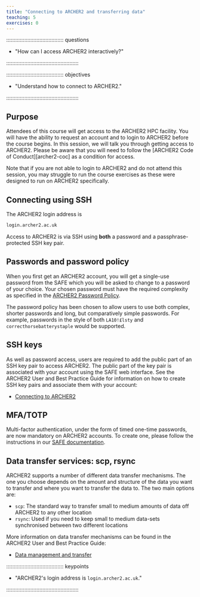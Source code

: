 ```yaml
---
title: "Connecting to ARCHER2 and transferring data"
teaching: 5
exercises: 0
---
```


:::::::::::::::::::::::::::::::::::::: questions

- "How can I access ARCHER2 interactively?"

::::::::::::::::::::::::::::::::::::::::::::::::

:::::::::::::::::::::::::::::::::::::: objectives

- "Understand how to connect to ARCHER2."

::::::::::::::::::::::::::::::::::::::::::::::::


## Purpose

Attendees of this course will get access to the ARCHER2 HPC facility.
You will have the ability to request an account and to login to ARCHER2 before the course begins.
In this session, we will talk you through getting access to ARCHER2.
Please be aware that you will need to follow the [ARCHER2 Code of Conduct][archer2-coc] as a condition for access.

Note that if you are not able to login to ARCHER2 and do not attend this session,
you may struggle to run the course exercises as these were designed to run on ARCHER2 specifically.

## Connecting using SSH

The ARCHER2 login address is

```bash
login.archer2.ac.uk
```

Access to ARCHER2 is via SSH using **both** a password and a passphrase-protected SSH key pair.

## Passwords and password policy

When you first get an ARCHER2 account, you will get a single-use password from the SAFE which you will be asked to change to a password of your choice.
Your chosen password must have the required complexity as specified in the [ARCHER2 Password Policy](https://www.archer2.ac.uk/about/policies/passwords_usernames.html).

The password policy has been chosen to allow users to use both complex, shorter passwords and long, but comparatively simple passwords.
For example, passwords in the style of both `LA10!£lsty` and `correcthorsebatterystaple` would be supported.

## SSH keys

As well as password access, users are required to add the public part of an SSH key pair to access ARCHER2.
The public part of the key pair is associated with your account using the SAFE web interface.
See the ARCHER2 User and Best Practice Guide for information on how to create SSH key pairs and associate them with your account:

* [Connecting to ARCHER2](https://docs.archer2.ac.uk/user-guide/connecting/)

## MFA/TOTP

Multi-factor authentication, under the form of timed one-time passwords, are now mandatory on ARCHER2 accounts.
To create one, please follow the instructions in our [SAFE documentation](https://docs.archer2.ac.uk/user-guide/connecting/#mfa-time-based-one-time-passcode-totp-code).

## Data transfer services: scp, rsync

ARCHER2 supports a number of different data transfer mechanisms.
The one you choose depends on the amount and structure of the data you want to transfer and where you want to transfer the data to.
The two main options are:

* `scp`: The standard way to transfer small to medium amounts of data off ARCHER2 to any other location
* `rsync`: Used if you need to keep small to medium data-sets synchronised between two different locations

More information on data transfer mechanisms can be found in the ARCHER2 User and Best Practice Guide:

* [Data management and transfer](https://docs.archer2.ac.uk/user-guide/data/)

:::::::::::::::::::::::::::::::::::::: keypoints

- "ARCHER2's login address is `login.archer2.ac.uk`."

::::::::::::::::::::::::::::::::::::::::::::::::
